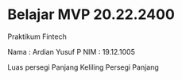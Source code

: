 # Belajar MVP 20.22.2400

Praktikum  Fintech 

Nama    : Ardian Yusuf P 
NIM     : 19.12.1005 


  Luas persegi Panjang
  Keliling Persegi Panjang
